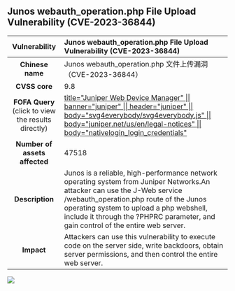 ## Junos webauth_operation.php File Upload Vulnerability (CVE-2023-36844)

|   **Vulnerability**  | 	Junos webauth_operation.php File Upload Vulnerability (CVE-2023-36844)  |
| :----:   | :-----|
|  **Chinese name**  | Junos webauth_operation.php 文件上传漏洞（CVE-2023-36844） |
| **CVSS core**  | 9.8 |
| **FOFA Query**  (click to view the results directly)| [title="Juniper Web Device Manager" \|\| banner="juniper" \|\| header="juniper" \|\| body="svg4everybody/svg4everybody.js" \|\| body="juniper.net/us/en/legal-notices" \|\| body="nativelogin_login_credentials"](https://en.fofa.info/result?qbase64=dGl0bGU9Ikp1bmlwZXIgV2ViIERldmljZSBNYW5hZ2VyIiB8fCBiYW5uZXI9Imp1bmlwZXIiIHx8IGhlYWRlcj0ianVuaXBlciIgfHwgYm9keT0ic3ZnNGV2ZXJ5Ym9keS9zdmc0ZXZlcnlib2R5LmpzIiB8fCBib2R5PSJqdW5pcGVyLm5ldC91cy9lbi9sZWdhbC1ub3RpY2VzIiB8fCBib2R5PSJuYXRpdmVsb2dpbl9sb2dpbl9jcmVkZW50aWFscyI%3D) |
| **Number of assets affected**  | 	47518 |
| **Description**  | Junos is a reliable, high-performance network operating system from Juniper Networks.An attacker can use the J-Web service /webauth_operation.php route of the Junos operating system to upload a php webshell, include it through the ?PHPRC parameter, and gain control of the entire web server. |
| **Impact** | Attackers can use this vulnerability to execute code on the server side, write backdoors, obtain server permissions, and then control the entire web server. |

![](https://s3.bmp.ovh/imgs/2023/09/14/58f32076aab47bc2.gif)
